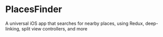 # PlacesFinder
A universal iOS app that searches for nearby places, using Redux, deep-linking, split view controllers, and more
